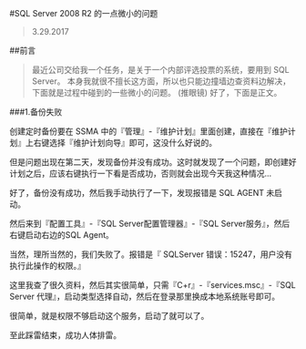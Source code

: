 #SQL Server 2008 R2 的一点微小的问题
>3.29.2017

##前言
>最近公司交给我一个任务，是关于一个内部评选投票的系统，要用到 SQL Server。
>本身我就很不擅长这方面，所以也只能边撞墙边查资料边解决，下面就是过程中碰到的一些微小的问题。
>(推眼镜)
>好了，下面是正文。

<!-- more -->



###1.备份失败

创建定时备份要在 SSMA 中的『管理』-『维护计划』里面创建，直接在『维护计划』上右键选择『维护计划向导』即可，这没什么好说的。

但是问题出现在第二天，发现备份并没有成功。这时就发现了一个问题，即创建好计划之后，应该右键执行一下看是否成功，否则就会出现今天我这种情况...

好了，备份没有成功，然后我手动执行了一下，发现报错是 SQL AGENT 未启动。

然后来到『配置工具』-『SQL Server配置管理器』-『SQL Server服务』，然后右键启动右边的SQL Agent。

当然，理所当然的，我们失败了。报错是『 SQLServer 错误：15247，用户没有执行此操作的权限。』

这里我查了很久资料，然后其实很简单，只需『C+r』-『services.msc』-『SQL Server 代理』，启动类型选择自动，然后在登录那里换成本地系统账号即可。

很简单，就是权限不够启动这个服务，启动了就可以了。

至此踩雷结束，成功人体排雷。